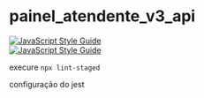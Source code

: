 # painel_atendente_v3_api
[![JavaScript Style Guide](https://img.shields.io/badge/code_style-standard-brightgreen.svg)](https://standardjs.com)
<br>
[![JavaScript Style Guide](https://cdn.rawgit.com/standard/standard/master/badge.svg)](https://github.com/standard/standard)


execure `npx lint-staged`


configuração do jest